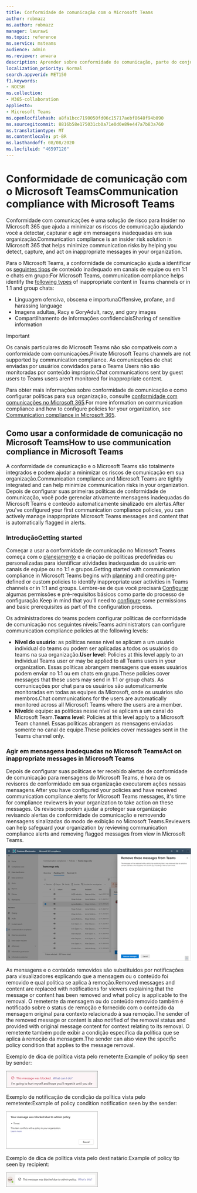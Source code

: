 ```yaml
---
title: Conformidade de comunicação com o Microsoft Teams
author: robmazz
ms.author: robmazz
manager: laurawi
ms.topic: reference
ms.service: msteams
audience: admin
ms.reviewer: anwara
description: Aprender sobre conformidade de comunicação, parte do conjunto de soluções de risco do Insider, da perspectiva do Microsoft Teams (isso faz parte da funcionalidade de conformidade de comunicação do M365).
localization_priority: Normal
search.appverid: MET150
f1.keywords:
- NOCSH
ms.collection:
- M365-collaboration
appliesto:
- Microsoft Teams
ms.openlocfilehash: a8fa1bcc7190050fd06c15717aebf8648f94b090
ms.sourcegitcommit: 8816b58e175031cb0a71e0d0e89e447a7b83a760
ms.translationtype: MT
ms.contentlocale: pt-BR
ms.lasthandoff: 08/08/2020
ms.locfileid: "46597126"
---
```

# <a name="communication-compliance-with-microsoft-teams"></a><span data-ttu-id="5c1c7-103">Conformidade de comunicação com o Microsoft Teams</span><span class="sxs-lookup"><span data-stu-id="5c1c7-103">Communication compliance with Microsoft Teams</span></span>

<span data-ttu-id="5c1c7-104">Conformidade com comunicações é uma solução de risco para Insider no Microsoft 365 que ajuda a minimizar os riscos de comunicação ajudando você a detectar, capturar e agir em mensagens inadequadas em sua organização.</span><span class="sxs-lookup"><span data-stu-id="5c1c7-104">Communication compliance is an insider risk solution in Microsoft 365 that helps minimize communication risks by helping you detect, capture, and act on inappropriate messages in your organization.</span></span>

<span data-ttu-id="5c1c7-105">Para o Microsoft Teams, a conformidade de comunicação ajuda a identificar os [seguintes tipos](https://docs.microsoft.com/microsoft-365/compliance/communication-compliance-feature-reference) de conteúdo inadequado em canais de equipe ou em 1:1 e chats em grupo:</span><span class="sxs-lookup"><span data-stu-id="5c1c7-105">For Microsoft Teams, communication compliance helps identify the [following types](https://docs.microsoft.com/microsoft-365/compliance/communication-compliance-feature-reference) of inappropriate content in Teams channels or in 1:1 and group chats:</span></span>

- <span data-ttu-id="5c1c7-106">Linguagem ofensiva, obscena e importuna</span><span class="sxs-lookup"><span data-stu-id="5c1c7-106">Offensive, profane, and harassing language</span></span>
- <span data-ttu-id="5c1c7-107">Imagens adultas, Racy e Gory</span><span class="sxs-lookup"><span data-stu-id="5c1c7-107">Adult, racy, and gory images</span></span>
- <span data-ttu-id="5c1c7-108">Compartilhamento de informações confidenciais</span><span class="sxs-lookup"><span data-stu-id="5c1c7-108">Sharing of sensitive information</span></span>

>[!IMPORTANT]
><span data-ttu-id="5c1c7-109">Os canais particulares do Microsoft Teams não são compatíveis com a conformidade com comunicações.</span><span class="sxs-lookup"><span data-stu-id="5c1c7-109">Private Microsoft Teams channels are not supported by communication compliance.</span></span> <span data-ttu-id="5c1c7-110">As comunicações de chat enviadas por usuários convidados para o Teams Users não são monitoradas por conteúdo impróprio.</span><span class="sxs-lookup"><span data-stu-id="5c1c7-110">Chat communications sent by guest users to Teams users aren't monitored for inappropriate content.</span></span>

<span data-ttu-id="5c1c7-111">Para obter mais informações sobre conformidade de comunicação e como configurar políticas para sua organização, consulte [conformidade com comunicações no Microsoft 365](https://docs.microsoft.com/microsoft-365/compliance/communication-compliance).</span><span class="sxs-lookup"><span data-stu-id="5c1c7-111">For more information on communication compliance and how to configure policies for your organization, see [Communication compliance in Microsoft 365](https://docs.microsoft.com/microsoft-365/compliance/communication-compliance).</span></span>

## <a name="how-to-use-communication-compliance-in-microsoft-teams"></a><span data-ttu-id="5c1c7-112">Como usar a conformidade de comunicação no Microsoft Teams</span><span class="sxs-lookup"><span data-stu-id="5c1c7-112">How to use communication compliance in Microsoft Teams</span></span>

<span data-ttu-id="5c1c7-113">A conformidade de comunicação e o Microsoft Teams são totalmente integrados e podem ajudar a minimizar os riscos de comunicação em sua organização.</span><span class="sxs-lookup"><span data-stu-id="5c1c7-113">Communication compliance and Microsoft Teams are tightly integrated and can help minimize communication risks in your organization.</span></span> <span data-ttu-id="5c1c7-114">Depois de configurar suas primeiras políticas de conformidade de comunicação, você pode gerenciar ativamente mensagens inadequadas do Microsoft Teams e conteúdo automaticamente sinalizado em alertas.</span><span class="sxs-lookup"><span data-stu-id="5c1c7-114">After you've configured your first communication compliance policies, you can actively manage inappropriate Microsoft Teams messages and content that is automatically flagged in alerts.</span></span>

### <a name="getting-started"></a><span data-ttu-id="5c1c7-115">Introdução</span><span class="sxs-lookup"><span data-stu-id="5c1c7-115">Getting started</span></span>

<span data-ttu-id="5c1c7-116">Começar a usar a conformidade de comunicação no Microsoft Teams começa com o [planejamento](https://docs.microsoft.com/microsoft-365/compliance/communication-compliance-plan) e a criação de políticas predefinidas ou personalizadas para identificar atividades inadequadas do usuário em canais de equipe ou no 1:1 e grupos.</span><span class="sxs-lookup"><span data-stu-id="5c1c7-116">Getting started with communication compliance in Microsoft Teams begins with [planning](https://docs.microsoft.com/microsoft-365/compliance/communication-compliance-plan) and creating pre-defined or custom policies to identify inappropriate user activities in Teams channels or in 1:1 and groups.</span></span> <span data-ttu-id="5c1c7-117">Lembre-se de que você precisará [Configurar](https://docs.microsoft.com/microsoft-365/compliance/communication-compliance-configure) algumas permissões e pré-requisitos básicos como parte do processo de configuração.</span><span class="sxs-lookup"><span data-stu-id="5c1c7-117">Keep in mind that you'll need to [configure](https://docs.microsoft.com/microsoft-365/compliance/communication-compliance-configure) some permissions and basic prerequisites as part of the configuration process.</span></span>

<span data-ttu-id="5c1c7-118">Os administradores do teams podem configurar políticas de conformidade de comunicação nos seguintes níveis:</span><span class="sxs-lookup"><span data-stu-id="5c1c7-118">Teams administrators can configure communication compliance policies at the following levels:</span></span>

- <span data-ttu-id="5c1c7-119">**Nível do usuário**: as políticas nesse nível se aplicam a um usuário individual do teams ou podem ser aplicadas a todos os usuários do teams na sua organização.</span><span class="sxs-lookup"><span data-stu-id="5c1c7-119">**User level**: Policies at this level apply to an individual Teams user or may be applied to all Teams users in your organization.</span></span> <span data-ttu-id="5c1c7-120">Essas políticas abrangem mensagens que esses usuários podem enviar no 1:1 ou em chats em grupo.</span><span class="sxs-lookup"><span data-stu-id="5c1c7-120">These policies cover messages that these users may send in 1:1 or group chats.</span></span> <span data-ttu-id="5c1c7-121">As comunicações por chat para os usuários são automaticamente monitoradas em todas as equipes da Microsoft, onde os usuários são membros.</span><span class="sxs-lookup"><span data-stu-id="5c1c7-121">Chat communications for the users are automatically monitored across all Microsoft Teams where the users are a member.</span></span>
- <span data-ttu-id="5c1c7-122">**Nível**de equipe: as políticas nesse nível se aplicam a um canal do Microsoft Team.</span><span class="sxs-lookup"><span data-stu-id="5c1c7-122">**Teams level**: Policies at this level apply to a Microsoft Team channel.</span></span> <span data-ttu-id="5c1c7-123">Essas políticas abrangem as mensagens enviadas somente no canal de equipe.</span><span class="sxs-lookup"><span data-stu-id="5c1c7-123">These policies cover messages sent in the Teams channel only.</span></span>

### <a name="act-on-inappropriate-messages-in-microsoft-teams"></a><span data-ttu-id="5c1c7-124">Agir em mensagens inadequadas no Microsoft Teams</span><span class="sxs-lookup"><span data-stu-id="5c1c7-124">Act on inappropriate messages in Microsoft Teams</span></span>

<span data-ttu-id="5c1c7-125">Depois de configurar suas políticas e ter recebido alertas de conformidade de comunicação para mensagens do Microsoft Teams, é hora de os revisores de conformidade em sua organização executarem ações nessas mensagens.</span><span class="sxs-lookup"><span data-stu-id="5c1c7-125">After you have configured your policies and have received communication compliance alerts for Microsoft Teams messages, it's time for compliance reviewers in your organization to take action on these messages.</span></span> <span data-ttu-id="5c1c7-126">Os revisores podem ajudar a proteger sua organização revisando alertas de conformidade de comunicação e removendo mensagens sinalizadas do modo de exibição no Microsoft Teams.</span><span class="sxs-lookup"><span data-stu-id="5c1c7-126">Reviewers can help safeguard your organization by reviewing communication compliance alerts and removing flagged messages from view in Microsoft Teams.</span></span>

![Remover uma mensagem no Microsoft Teams](./media/communication-compliance-remove-teams-message.png)

<span data-ttu-id="5c1c7-128">As mensagens e o conteúdo removidos são substituídos por notificações para visualizadores explicando que a mensagem ou o conteúdo foi removido e qual política se aplica à remoção.</span><span class="sxs-lookup"><span data-stu-id="5c1c7-128">Removed messages and content are replaced with notifications for viewers explaining that the message or content has been removed and what policy is applicable to the removal.</span></span> <span data-ttu-id="5c1c7-129">O remetente da mensagem ou do conteúdo removido também é notificado sobre o status de remoção e fornecido com o conteúdo da mensagem original para contexto relacionado à sua remoção.</span><span class="sxs-lookup"><span data-stu-id="5c1c7-129">The sender of the removed message or content is also notified of the removal status and provided with original message content for context relating to its removal.</span></span> <span data-ttu-id="5c1c7-130">O remetente também pode exibir a condição específica da política que se aplica à remoção da mensagem.</span><span class="sxs-lookup"><span data-stu-id="5c1c7-130">The sender can also view the specific policy condition that applies to the message removal.</span></span>

<span data-ttu-id="5c1c7-131">Exemplo de dica de política vista pelo remetente:</span><span class="sxs-lookup"><span data-stu-id="5c1c7-131">Example of policy tip seen by sender:</span></span>

![Dica de política para remetente](./media/communication-compliance-warning-1.png)

<span data-ttu-id="5c1c7-133">Exemplo de notificação de condição da política vista pelo remetente:</span><span class="sxs-lookup"><span data-stu-id="5c1c7-133">Example of policy condition notification seen by the sender:</span></span>

![Informações de condição da política para o remetente](./media/communication-compliance-warning-2.png)

<span data-ttu-id="5c1c7-135">Exemplo de dica de política vista pelo destinatário:</span><span class="sxs-lookup"><span data-stu-id="5c1c7-135">Example of policy tip seen by recipient:</span></span>

![Dica de política para destinatário](./media/communication-compliance-warning-3.png)